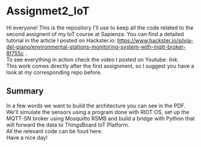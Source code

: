 # Assignmet2_IoT

Hi everyone! This is the repository I'll use to keep all the code related to the second assignent of my IoT course at Sapienza.
You can find a detailed tutorial in the article I posted on Hackster.io: https://www.hackster.io/silvia-del-piano/environmental-stations-monitoring-system-with-mqtt-broker-8f755c .<br/>
To see everything in action check the video I posted on Youtube: link.<br/>
This work comes directly after the first assignment, so I suggest you have a look at my corresponding repo before.<br/>
## Summary
In a few words we want to build the architecture you can see in the PDF. We'll simulate the sensors using a program done with RIOT OS, set up the MQTT-SN broker using Mosquitto RSMB and build a bridge with Python that will forward the data to ThingsBoard IoT Platform.<br/>
All the relevant code can be foud here.<br/>
Have a nice day!
